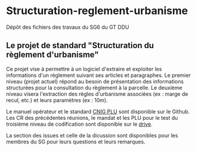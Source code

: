 # Structuration-reglement-urbanisme
Dépôt des fichiers des  travaux du SG6 du GT DDU

## **Le projet de standard "Structuration du règlement d'urbanisme"**
Ce projet vise à permettre à un logiciel d'extraire et exploiter les informations d'un règlement suivant ses articles et paragraphes. Le premier niveau (projet actuel) répond au besoin de présentation des informations structurées pour la consultation du règlement à la parcelle. Le deuxième niveau visera l'extraction des règles d'urbanisme associées (ex : marge de recul, etc.) et leurs paramètres (ex : 10m).

Le manuel opérateur et le standard [CNIG PLU](https://github.com/cnigfr/structuration-reglement-urbanisme/blob/master/standard/210712_standard_ReglePLU_projet_final_AVEC%20idee%20de%20modification%20pour%20un%203%C3%A8me%20niveau%20sur%20les%20PRESCRIPTIONs.odt) sont disponible sur le Github.
Les CR des précédentes réunions, le mandat et les PLU pour le test du troisième niveau de codification sont disponible sur le [drive](https://drive.google.com/drive/folders/1kdwaL4_TPqR5ZKf1qADUVyL9Eim5Ysgo).

La section des issues et celle de la dicussion sont disponibles pour les membres du SG pour leurs questions et leurs remarques.
